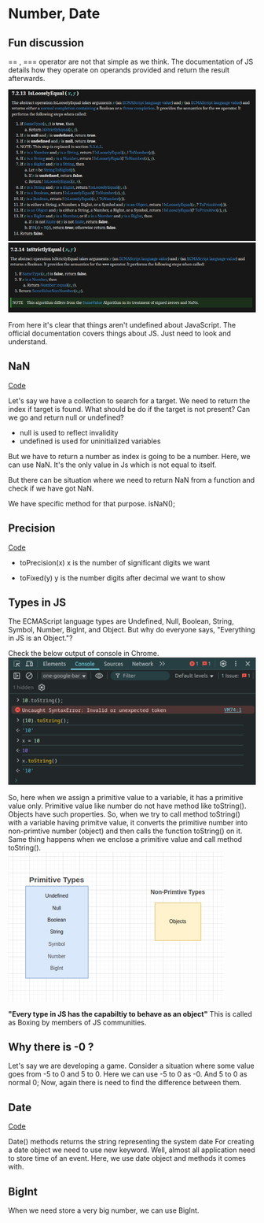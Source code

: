 # Number, Date

## Fun discussion
== , === operator are not that simple as we think. The documentation of JS details how they operate on operands provided and return the result afterwards.

![](./Screenshot%20from%202025-04-12%2023-26-58.png)
![](./Screenshot%20from%202025-04-12%2023-27-15.png)

From here it's clear that things aren't undefined about JavaScript. The official documentation covers things about JS. Just need to look and understand.

## NaN
[Code](./nan.js)

Let's say we have a collection to search for a target. We need to return the index if target is found. 
What should be do if the target is not present?
Can we go and return null or undefined?
- null is used to reflect invalidity
- undefined is used for uninitialized variables 

But we have to return a number as index is going to be a number.
Here, we can use NaN.  It's the only value in Js which is not equal to itself.

But there can be situation where we need to return NaN from a function and check if we have got NaN.

We have specific method for that purpose. 
isNaN();

## Precision
[Code](./number.js)

- toPrecision(x) 
x is the number of significant digits we want

- toFixed(y)
y is the number digits after decimal we want to show

## Types in JS
The ECMAScript language types are Undefined, Null, Boolean, String, Symbol, Number, BigInt, and Object. 
But why do everyone says, "Everything in JS is an Object."?

Check the below output of console in Chrome.
![](./Screenshot%20from%202025-04-13%2000-17-31.png)

So, here when we assign a primitive value to a variable, it has a primitive value only. Primitive value like number do not have method like toString(). Objects have such properties. So, when we try to call method toString() with a variable having primitve value, it converts the primitive number into non-primtive number (object) and then calls the function toString() on it.
Same thing happens when we enclose a primitive value and call method toString().
![](./Screenshot%20from%202025-04-13%2000-24-14.png)

**"Every type in JS has the capabiltiy to behave as an object"**
This is called as Boxing by members of JS communities.

## Why there is -0 ?
Let's say we are developing a game.
Consider a situation where some value goes from -5 to 0 and 5 to 0.
Here we can use -5 to 0 as -0.
And 5 to 0 as normal 0;
Now, again there is need to find the difference between them.


## Date
[Code](./date.js)

Date() methods returns the string representing the system date
For creating a date object we need to use new keyword. Well, almost all application need to store time of an event. Here, we use date object and methods it comes with.


## BigInt
When we need store a very big number, we can use BigInt.